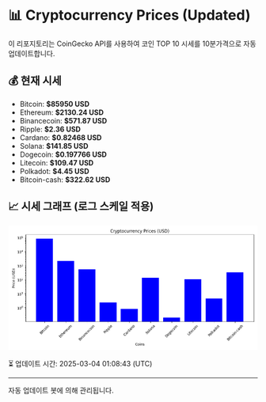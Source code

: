 
# 📊 Cryptocurrency Prices (Updated)

이 리포지토리는 CoinGecko API를 사용하여 코인 TOP 10 시세를 10분가격으로 자동 업데이트합니다.

## 💰 현재 시세
- Bitcoin: **$85950 USD**
- Ethereum: **$2130.24 USD**
- Binancecoin: **$571.87 USD**
- Ripple: **$2.36 USD**
- Cardano: **$0.82468 USD**
- Solana: **$141.85 USD**
- Dogecoin: **$0.197766 USD**
- Litecoin: **$109.47 USD**
- Polkadot: **$4.45 USD**
- Bitcoin-cash: **$322.62 USD**

## 📈 시세 그래프 (로그 스케일 적용)
![Crypto Prices](crypto_prices.png)

⏳ 업데이트 시간: 2025-03-04 01:08:43 (UTC)

---
자동 업데이트 봇에 의해 관리됩니다.
